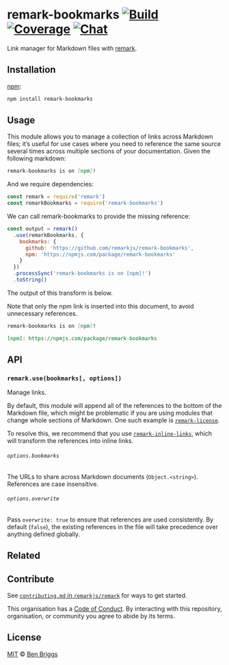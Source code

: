 # remark-bookmarks [![Build][2]][1] [![Coverage][4]][3] [![Chat][6]][5]

Link manager for Markdown files with [remark][7].

## Installation

[npm][8]:

```bash
npm install remark-bookmarks
```

## Usage

This module allows you to manage a collection of links across Markdown files; it’s useful for use cases where you need to reference the same source several times across multiple sections of your documentation.  Given the following markdown:

```markdown
remark-bookmarks is on [npm]!
```

And we require dependencies:

```javascript
const remark = require('remark')
const remarkBookmarks = require('remark-bookmarks')
```

We can call remark-bookmarks to provide the missing reference:

```javascript
const output = remark()
  .use(remarkBookmarks, {
    bookmarks: {
      github: 'https://github.com/remarkjs/remark-bookmarks',
      npm: 'https://npmjs.com/package/remark-bookmarks'
    }
  })
  .processSync('remark-bookmarks is on [npm]!')
  .toString()
```

The output of this transform is below.

Note that only the npm link is inserted into this document, to avoid unnecessary references.

```markdown
remark-bookmarks is on [npm]!

[npm]: https://npmjs.com/package/remark-bookmarks
```

## API

### `remark.use(bookmarks[, options])`

Manage links.

By default, this module will append all of the references to the bottom of the
Markdown file, which might be problematic if you are using modules that change
whole sections of Markdown.
One such example is [`remark-license`][9].

To resolve this, we recommend that you use [`remark-inline-links`][10], which
will transform the references into inline links.

###### `options.bookmarks`

The URLs to share across Markdown documents (`Object.<string>`).
References are case insensitive.

###### `options.overwrite`

Pass `overwrite: true` to ensure that references are used consistently.
By default (`false`), the existing references in the file will take precedence
over anything defined globally.

## Related

## Contribute

See [`contributing.md` in `remarkjs/remark`][11] for ways to get
started.

This organisation has a [Code of Conduct][12].  By interacting with this
repository, organisation, or community you agree to abide by its terms.

## License

[MIT][13] © [Ben Briggs][14]

[1]: https://travis-ci.org/remarkjs/remark-bookmarks

[2]: https://img.shields.io/travis/remarkjs/remark-bookmarks.svg

[3]: https://codecov.io/github/remarkjs/remark-bookmarks

[4]: https://img.shields.io/codecov/c/github/remarkjs/remark-bookmarks.svg

[5]: https://gitter.im/remarkjs/Lobby

[6]: https://img.shields.io/gitter/room/remarkjs/Lobby.svg

[7]: https://github.com/remarkjs/remark

[8]: https://docs.npmjs.com/cli/install

[9]: https://github.com/remarkjs/remark-license

[10]: https://github.com/remarkjs/remark-inline-links

[11]: https://github.com/remarkjs/remark/blob/master/contributing.md

[12]: https://github.com/remarkjs/remark/blob/master/code-of-conduct.md

[13]: license

[14]: http://beneb.info
